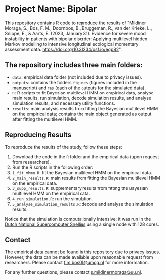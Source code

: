 # Project Name: Bipolar

This repository contains R code to reproduce the results of "Mildiner Moraga, S., Bos, F. M., Doornbos, B., Bruggeman, R., van der Krieke, L., Snippe, E., & Aarts, E. (2023, January 31). Evidence for severe mood instability in patients with bipolar disorder: Applying multilevel hidden Markov modelling to intensive longitudinal ecological momentary assessment data. <https://doi.org/10.31234/osf.io/egp82>".

## The repository includes three main folders:

 - `data`: empirical data folder (not included due to privacy issues).
 - `outputs`: contains the folders `figures` (figures included in the manuscript) and `res` (each of the outputs for the simulated data).
 - `R`: R scripts to fit Bayesian multilevel HMM on empirical data, analyse main results, run simulation, decode simulation results, and analyse simulation results, and necessary utility functions.
 - `results`: main analysis results from fitting the Bayesian multilevel HMM on the empirical data; contains the main object generated as output after fitting the multilevel HMM.

## Reproducing Results

To reproduce the results of the study, follow these steps:

1. Download the code in the `R` folder and the empirical data (upon request from researchers).
2. Run the R scripts in the following order:
  1. `1_fit_mhmm.R`: fit the Bayesian multilevel HMM on the empirical data.
  2. `2_main_results.R`: main results from fitting the Bayesian multilevel HMM on the empirical data.
  3. `3_supp_results.R`: supplementary results from fitting the Bayesian multilevel HMM on the empirical data.
  4. `4_run_simulation.R`: run the simulation.
  5. `5_analyse_simulation_results.R`: decode and analyse the simulation results.

Notice that the simulation is computationally intensive; it was run in the [Dutch National Supercomputer Snellius](https://www.surf.nl/en/dutch-national-supercomputer-snellius) using a single node with 128 cores.

## Contact

The empirical data cannot be found in this repository due to privacy issues. However, the data can be made available upon reasonable request from researchers. Please contact <f.m.bos01@umcg.nl> for more information.

For any further questions, please contact <s.mildinermoraga@uu.nl>.